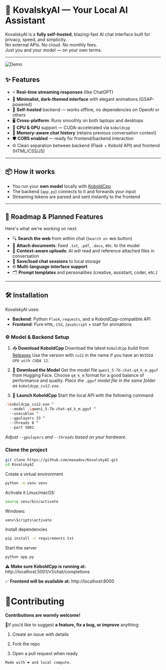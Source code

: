 # 🧠 KovalskyAI — Your Local AI Assistant

KovalskyAI is a **fully self-hosted**, blazing-fast AI chat interface built for privacy, speed, and simplicity.  
No external APIs. No cloud. No monthly fees.  
Just you and your model — on your own terms.

---

![Demo](https://i.imgur.com/HECHphb.gif)

## ✨ Features

- ⚡ **Real-time streaming responses** (like ChatGPT)  
- 🎨 **Minimalist, dark-themed interface** with elegant animations (GSAP-powered)  
- 🧱 **Self-hosted** backend — works offline, no dependencies on OpenAI or others  
- 🖥️ **Cross-platform**: Runs smoothly on both laptops and desktops  
- 🔁 **CPU & GPU** support — CUDA-accelerated via `koboldcpp`  
- 💬 **Memory-aware chat history** (retains previous conversation context)  
- 🛡️ **CORS enabled** — ready for frontend/backend interaction  
- 🌐 Clean separation between backend (Flask + Kobold API) and frontend (HTML/CSS/JS)  

---

## 📦 How it works

- You run your **own model** locally with [KoboldCpp](https://github.com/LostRuins/koboldcpp)  
- The backend (`app.py`) connects to it and forwards your input  
- Streaming tokens are parsed and sent instantly to the frontend  

---

## 🚧 Roadmap & Planned Features

Here's what we're working on next:

- 🔍 **Search the web** from within chat (`Search on Web` button)  
- 📎 **Attach documents**: Feed `.txt`, `.pdf`, `.docx`, etc. to the model  
- 🧠 **Context-aware uploads**: AI will read and reference attached files in conversation  
- 💾 **Save/load chat sessions** to local storage  
- 🌐 **Multi-language interface support**  
- 🗂️ **Prompt templates** and personalities (creative, assistant, coder, etc.)  

---

## 🛠️ Installation

KovalskyAI uses:

- **Backend**: Python `Flask`, `requests`, and a KoboldCpp-compatible API  
- **Frontend**: Pure `HTML`, `CSS`, `JavaScript` + `GSAP` for animations

### ⚙️ Model & Backend Setup
1. 📥 **Download KoboldCpp**
Download the latest `KoboldCpp` build from [Releases](https://github.com/LostRuins/koboldcpp/releases)
Use the version with `cu12` in the name if you have an `NVIDIA GPU with CUDA 12`.  

2. 🤖 **Download the Model**
Get the model file `qwen1_5-7b-chat-q4_k_m.gguf` from Hugging Face.
Choose `q4_k_m` format for a good balance of performance and quality.
_Place the `.gguf` model file in the same folder as `koboldcpp_cu12.exe.`_  


3. 🚀 **Launch KoboldCpp**
Start the local API with the following command:
```bash
.\koboldcpp_cu12.exe ^
  --model .\qwen1_5-7b-chat-q4_k_m.gguf ^
  --usecublas ^
  --gpulayers 33 ^
  --threads 8 ^
  --port 5001
```
_Adjust `--gpulayers` and `--threads` based on your hardware._

### Clone the project

```bash
git clone https://github.com/maxadov/KovalskyAI.git
cd KovalskyAI
```

Create a virtual environment
```bash
python -m venv venv
```

Activate it
Linux/macOS:
```bash
source venv/bin/activate
```
Windows:
```bash
venv\Scripts\activate
```


Install dependencies
```bash
pip install -r requirements.txt
```

Start the server
```bash
python app.py
```
⚠️ **Make sure KoboldCpp is running at:**
http://localhost:5001/v1/chat/completions

✅ **Frontend will be available at:**
http://localhost:8000  


# 🤝Contributing
**Contributions are warmly welcome!**

🔧If you’d like to suggest **a feature, fix a bug, or improve** anything:

1. Create an issue with details

2. Fork the repo

3. Open a pull request when ready  

`Made with ❤️ and local compute.`

